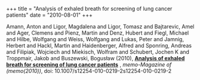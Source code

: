 +++
title = "Analysis of exhaled breath for screening of lung cancer patients"
date = "2010-08-01"
+++

Amann, Anton and Ligor, Magdalena and Ligor, Tomasz and Bajtarevic, Amel and Ager, Clemens and Pienz, Martin and Denz, Hubert and Fiegl, Michael and Hilbe, Wolfgang and Weiss, Wolfgang and Lukas, Peter and Jamnig, Herbert and Hackl, Martin and Haidenberger, Alfred and Sponring, Andreas and Filipiak, Wojciech and Miekisch, Wolfram and Schubert, Jochen K and Troppmair, Jakob and Buszewski, Bogusław (2010), 
**[Analysis of exhaled breath for screening of lung cancer patients](http://www.springerlink.com/index/2G4G4271214G2057.pdf)** ,
*memo-Magazine of (memo(2010))*,
doi: 10.1007/s12254-010-0219-2s12254-010-0219-2


